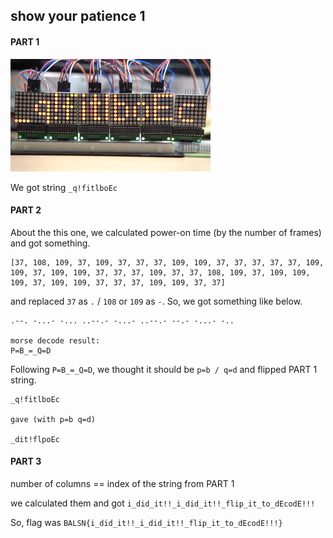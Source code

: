 ## show your patience 1

#### PART 1

![img](output.png)

We got string `_q!fitlboEc`



#### PART 2

About the this one, we calculated power-on time (by the number of frames) and got something.

```
[37, 108, 109, 37, 109, 37, 37, 37, 109, 109, 37, 37, 37, 37, 37, 109, 109, 37, 109, 109, 37, 37, 37, 109, 37, 37, 108, 109, 37, 109, 109, 109, 37, 109, 109, 37, 37, 37, 109, 109, 37, 37]
```



and replaced `37` as `.` / `108` or `109` as `-`. So, we got something like below.

```
.--. -...- -... ..--.- -...- ..--.- --.- -...- -..

morse decode result:
P=B_=_Q=D
```



Following `P=B_=_Q=D`, we thought it should be `p=b / q=d` and flipped PART 1 string.

```
_q!fitlboEc

gave (with p=b q=d)

_dit!flpoEc
```



#### PART 3

number of columns == index of the string from PART 1

we calculated them and got `i_did_it!!_i_did_it!!_flip_it_to_dEcodE!!!`

So, flag was `BALSN{i_did_it!!_i_did_it!!_flip_it_to_dEcodE!!!}`